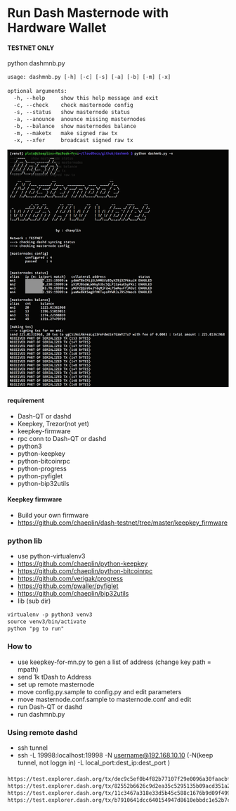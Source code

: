 Run Dash Masternode with Hardware Wallet
=========================================

#### TESTNET ONLY ####

python dashmnb.py
```
usage: dashmnb.py [-h] [-c] [-s] [-a] [-b] [-m] [-x]

optional arguments:
  -h, --help     show this help message and exit
  -c, --check    check masternode config
  -s, --status   show masternode status
  -a, --anounce  anounce missing masternodes
  -b, --balance  show masternodes balance
  -m, --maketx   make signed raw tx
  -x, --xfer     broadcast signed raw tx
```



![2](./pics/dashmnb3.png)

#### requirement
- Dash-QT or dashd
- Keepkey, Trezor(not yet) 
- keepkey-firmware
- rpc conn to Dash-QT or dashd
- python3
- python-keepkey
- python-bitcoinrpc
- python-progress
- python-pyfiglet
- python-bip32utils

#### Keepkey firmware
- Build your own firmware
- https://github.com/chaeplin/dash-testnet/tree/master/keepkey_firmware

### python lib
- use python-virtualenv3
- https://github.com/chaeplin/python-keepkey
- https://github.com/chaeplin/python-bitcoinrpc
- https://github.com/verigak/progress
- https://github.com/pwaller/pyfiglet
- https://github.com/chaeplin/bip32utils
- lib (sub dir)
```
virtualenv -p python3 venv3
source venv3/bin/activate
python "pg to run"
```

### How to
- use keepkey-for-mn.py to gen a list of address (change key path = mpath)
- send 1k tDash to Address
- set up remote masternode
- move config.py.sample to config.py and edit parameters
- move masternode.conf.sample to masternode.conf and edit
- run Dash-QT or dashd
- run dashmnb.py

### Using remote dashd
- ssh tunnel
- ssh -L 19998:localhost:19998 -N username@192.168.10.10 (-N(keep tunnel, not loggn in) -L local_port:dest_ip:dest_port )



####
    https://test.explorer.dash.org/tx/dec9c5ef0b4f82b77107f29e0096a30faacbf068f5b46a106726b02036caaeb4#o0
    https://test.explorer.dash.org/tx/82552b6626c9d2ea35c5295135b09acd351a28f552d3a666612d85e36f805e26#o0
    https://test.explorer.dash.org/tx/11c3467a318e33d5b45c588c1676b9d09f4999a96c8ce720b9d4d5815181e28a#o0
    https://test.explorer.dash.org/tx/b7910641dcc640154947d8610ebbdc1e52b7c43383a8b4e96cde6fbd089780a2#o0
